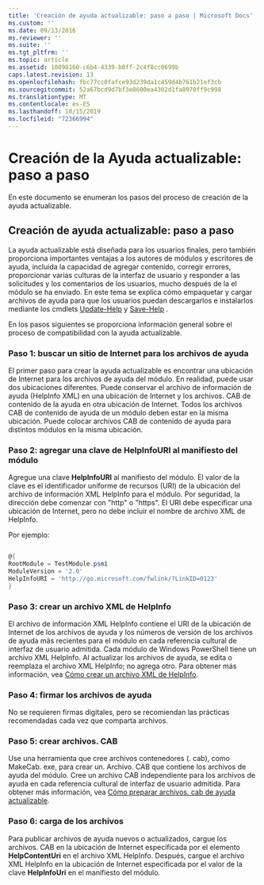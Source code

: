 ```yaml
---
title: 'Creación de ayuda actualizable: paso a paso | Microsoft Docs'
ms.custom: ''
ms.date: 09/13/2016
ms.reviewer: ''
ms.suite: ''
ms.tgt_pltfrm: ''
ms.topic: article
ms.assetid: 10098160-c6b4-4339-b8ff-2c4f8cc0699b
caps.latest.revision: 13
ms.openlocfilehash: fbc77cc0fafce93d239da1c459d4b761b21ef3cb
ms.sourcegitcommit: 52a67bcd9d7bf3e8600ea4302d1fa8970ff9c998
ms.translationtype: MT
ms.contentlocale: es-ES
ms.lasthandoff: 10/15/2019
ms.locfileid: "72366994"
---
```

# <a name="updatable-help-authoring-step-by-step"></a>Creación de la Ayuda actualizable: paso a paso

En este documento se enumeran los pasos del proceso de creación de la ayuda actualizable.

## <a name="authoring-updatable-help-step-by-step"></a>Creación de ayuda actualizable: paso a paso

La ayuda actualizable está diseñada para los usuarios finales, pero también proporciona importantes ventajas a los autores de módulos y escritores de ayuda, incluida la capacidad de agregar contenido, corregir errores, proporcionar varias culturas de la interfaz de usuario y responder a las solicitudes y los comentarios de los usuarios, mucho después de la el módulo se ha enviado. En este tema se explica cómo empaquetar y cargar archivos de ayuda para que los usuarios puedan descargarlos e instalarlos mediante los cmdlets [Update-Help](/powershell/module/Microsoft.PowerShell.Core/Update-Help) y [Save-Help](/powershell/module/Microsoft.PowerShell.Core/Save-Help) .

En los pasos siguientes se proporciona información general sobre el proceso de compatibilidad con la ayuda actualizable.

### <a name="step-1-find-an-internet-site-for-your-help-files"></a>Paso 1: buscar un sitio de Internet para los archivos de ayuda

El primer paso para crear la ayuda actualizable es encontrar una ubicación de Internet para los archivos de ayuda del módulo. En realidad, puede usar dos ubicaciones diferentes. Puede conservar el archivo de información de ayuda (HelpInfo XML) en una ubicación de Internet y los archivos. CAB de contenido de la ayuda en otra ubicación de Internet. Todos los archivos CAB de contenido de ayuda de un módulo deben estar en la misma ubicación. Puede colocar archivos CAB de contenido de ayuda para distintos módulos en la misma ubicación.

### <a name="step-2-add-a-helpinfouri-key-to-your-module-manifest"></a>Paso 2: agregar una clave de HelpInfoURI al manifiesto del módulo

Agregue una clave **HelpInfoURI** al manifiesto del módulo. El valor de la clave es el identificador uniforme de recursos (URI) de la ubicación del archivo de información XML HelpInfo para el módulo. Por seguridad, la dirección debe comenzar con "http" o "https". El URI debe especificar una ubicación de Internet, pero no debe incluir el nombre de archivo XML de HelpInfo.

Por ejemplo:

```powershell

@{
RootModule = TestModule.psm1
ModuleVersion = '2.0'
HelpInfoURI = 'http://go.microsoft.com/fwlink/?LinkID=0123'
}
```

### <a name="step-3-create-a-helpinfo-xml-file"></a>Paso 3: crear un archivo XML de HelpInfo

El archivo de información XML HelpInfo contiene el URI de la ubicación de Internet de los archivos de ayuda y los números de versión de los archivos de ayuda más recientes para el módulo en cada referencia cultural de interfaz de usuario admitida. Cada módulo de Windows PowerShell tiene un archivo XML HelpInfo. Al actualizar los archivos de ayuda, se edita o reemplaza el archivo XML HelpInfo; no agrega otro. Para obtener más información, vea [Cómo crear un archivo XML de HelpInfo](./how-to-create-a-helpinfo-xml-file.md).

### <a name="step-4-sign-your-help-files"></a>Paso 4: firmar los archivos de ayuda

No se requieren firmas digitales, pero se recomiendan las prácticas recomendadas cada vez que comparta archivos.

### <a name="step-5-create-cab-files"></a>Paso 5: crear archivos. CAB

Use una herramienta que cree archivos contenedores (. cab), como MakeCab. exe, para crear un. Archivo. CAB que contiene los archivos de ayuda del módulo. Cree un archivo CAB independiente para los archivos de ayuda en cada referencia cultural de interfaz de usuario admitida. Para obtener más información, vea [Cómo preparar archivos. cab de ayuda actualizable](./how-to-prepare-updatable-help-cab-files.md).

### <a name="step-6-upload-your-files"></a>Paso 6: carga de los archivos

Para publicar archivos de ayuda nuevos o actualizados, cargue los archivos. CAB en la ubicación de Internet especificada por el elemento **HelpContentUri** en el archivo XML HelpInfo. Después, cargue el archivo XML HelpInfo en la ubicación de Internet especificada por el valor de la clave **HelpInfoUri** en el manifiesto del módulo.
